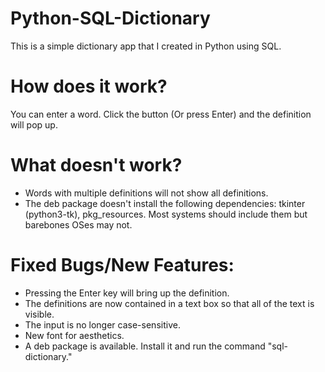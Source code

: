 # Python-SQL-Dictionary
This is a simple dictionary app that I created in Python using SQL. 

# How does it work?
You can enter a word. Click the button (Or press Enter) and the definition will pop up.

# What doesn't work?
- Words with multiple definitions will not show all definitions.
- The deb package doesn't install the following dependencies: tkinter (python3-tk), pkg_resources. Most systems should include them but barebones OSes may not.

# Fixed Bugs/New Features:
- Pressing the Enter key will bring up the definition.
- The definitions are now contained in a text box so that all of the text is visible.
- The input is no longer case-sensitive.
- New font for aesthetics.
- A deb package is available. Install it and run the command "sql-dictionary."
